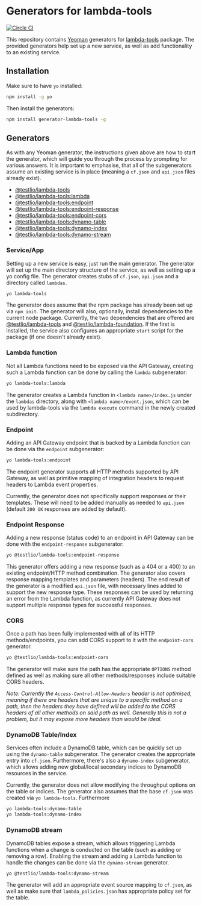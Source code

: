 # Generators for lambda-tools

[![Circle CI](https://circleci.com/gh/Testlio/generator-lambda-tools.svg?style=svg&circle-token=63037fa0129cb7bbae3f9601aa6baaa2bebf582a)](https://circleci.com/gh/Testlio/generator-lambda-tools)

This repository contains [Yeoman](https://yeoman.io) generators for [lambda-tools](https://github.com/testlio/lambda-tools) package. The provided generators help set up a new service, as well as add functionality to an existing service.

## Installation

Make sure to have `yo` installed:

```bash
npm install -g yo
```

Then install the generators:

```bash
npm install generator-lambda-tools -g
```

## Generators

As with any Yeoman generator, the instructions given above are how to start the generator, which will guide you through the process by prompting for various answers. It is important to emphasise, that all of the subgenerators assume an existing service is in place (meaning a `cf.json` and `api.json` files already exist).

* [@testlio/lambda-tools](#serviceapp)
* [@testlio/lambda-tools:lambda](#lambda-function)
* [@testlio/lambda-tools:endpoint](#endpoint)
* [@testlio/lambda-tools:endpoint-response](#endpoint-response)
* [@testlio/lambda-tools:endpoint-cors](#cors)
* [@testlio/lambda-tools:dynamo-table](#dynamodb-tableindex)
* [@testlio/lambda-tools:dynamo-index](#dynamodb-tableindex)
* [@testlio/lambda-tools:dynamo-stream](#dynamodb-stream)

### Service/App

Setting up a new service is easy, just run the main generator. The generator will set up the main directory structure of the service, as well as setting up a yo config file. The generator creates stubs of `cf.json`, `api.json` and a directory called `lambdas`.

```bash
yo lambda-tools
```

The generator does assume that the npm package has already been set up via `npm init`. The generator will also, optionally, install dependencies to the current node package. Currently, the two dependencies that are offered are [@testlio/lambda-tools](https://github.com/testlio/lambda-tools) and [@testlio/lambda-foundation](https://github.com/testlio/lambda-foundation). If the first is installed, the service also configures an appropriate `start` script for the package (if one doesn't already exist).

### Lambda function

Not all Lambda functions need to be exposed via the API Gateway, creating such a Lambda function can be done by calling the `lambda` subgenerator:

```bash
yo lambda-tools:lambda
```

The generator creates a Lambda function in `<lambda name>/index.js` under the `lambdas` directory, along with `<lambda name>/event.json`, which can be used by lambda-tools via the `lambda execute` command in the newly created subdirectory.

### Endpoint

Adding an API Gateway endpoint that is backed by a Lambda function can be done via the `endpoint` subgenerator:

```bash
yo lambda-tools:endpoint
```

The endpoint generator supports all HTTP methods supported by API Gateway, as well as primitive mapping of integration headers to request headers to Lambda event properties.

Currently, the generator does not specifically support responses or their templates. These will need to be added manually as needed to `api.json` (default `200 OK` responses are added by default).

### Endpoint Response

Adding a new response (status code) to an endpoint in API Gateway can be done with the `endpoint-response` subgenerator:

```bash
yo @testlio/lambda-tools:endpoint-response
```

This generator offers adding a new response (such as a 404 or a 400) to an existing endpoint/HTTP method combination. The generator also covers response mapping templates and parameters (headers). The end result of the generator is a modified `api.json` file, with necessary lines added to support the new response type. These responses can be used by returning an error from the Lambda function, as currently API Gateway does not support multiple response types for successful responses.

### CORS

Once a path has been fully implemented with all of its HTTP methods/endpoints, you can add CORS support to it with the `endpoint-cors` generator.

```bash
yo @testlio/lambda-tools:endpoint-cors
```

The generator will make sure the path has the appropriate `OPTIONS` method defined as well as making sure all other methods/responses include suitable CORS headers.

_Note: Currently the `Access-Control-Allow-Headers` header is not optimised, meaning if there are headers that are unique to a specific method on a path, then the headers they have defined will be added to the CORS headers of all other methods on said path as well. Generally this is not a problem, but it may expose more headers than would be ideal._

### DynamoDB Table/Index

Services often include a DynamoDB table, which can be quickly set up using the `dynamo-table` subgenerator. The generator creates the appropriate entry into `cf.json`. Furthermore, there's also a `dynamo-index` subgenerator, which allows adding new global/local secondary indices to DynamoDB resources in the service.

Currently, the generator does not allow modifying the throughput options on the table or indices. The generator also assumes that the base `cf.json` was created via `yo lambda-tools`. Furthermore

```bash
yo lambda-tools:dynamo-table
yo lambda-tools:dynamo-index
```

### DynamoDB stream

DynamoDB tables expose a stream, which allows triggering Lambda functions when a change is conducted on the table (such as adding or removing a row). Enabling the stream and adding a Lambda function to handle the changes can be done via the `dynamo-stream` generator.

```bash
yo @testlio/lambda-tools:dynamo-stream
```

The generator will add an appropriate event source mapping to `cf.json`, as well as make sure that `lambda_policies.json` has appropriate policy set for the table.
